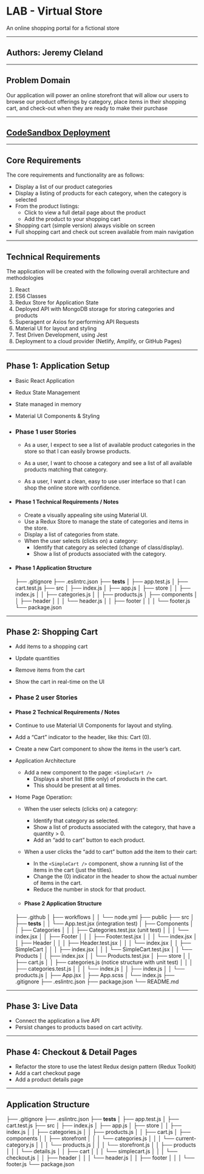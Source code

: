 # LAB - Virtual Store

An online shopping portal for a fictional store

----

## Authors: Jeremy Cleland

----

## Problem Domain

Our application will power an online storefront that will allow our users to browse our product offerings by category, place items in their shopping cart, and check-out when they are ready to make their purchase

----

## [CodeSandbox Deployment](https://i7c31w-3000.csb.app/)

----

## Core Requirements

The core requirements and functionality are as follows:

- Display a list of our product categories
- Display a listing of products for each category, when the category  is selected
- From the product listings:
  - Click to view a full detail page about the product
  - Add the product to your shopping cart
- Shopping cart (simple version) always visible on screen
- Full shopping cart and check out screen available from main navigation

----

## Technical Requirements

The application will be created with the following overall architecture and methodologies

1. React
1. ES6 Classes
1. Redux Store for Application State
1. Deployed API with MongoDB storage for storing categories and products
1. Superagent or Axios for performing API Requests
1. Material UI for layout and styling
1. Test Driven Development, using Jest
1. Deployment to a cloud provider (Netlify, Amplify, or GitHub Pages)

----

## Phase 1: Application Setup

- Basic React Application
- Redux State Management
- State managed in memory
- Material UI Components & Styling

- ### Phase 1 user Stories

  - As a user, I expect to see a list of available product categories in the store so that I can easily browse products.

  - As a user, I want to choose a category and see a list of all available products matching that category.

  - As a user, I want a clean, easy to use user interface so that I can shop the online store with confidence.

- #### Phase 1 Technical Requirements / Notes

  - Create a visually appealing site using Material UI.
  - Use a Redux Store to manage the state of categories and items in the store.
  - Display a list of categories from state.
  - When the user selects (clicks on) a category:
    - Identify that category as selected (change of class/display).
    - Show a list of products associated with the category.


- #### Phase 1 Application Structure

  ├── .gitignore
├── .eslintrc.json
├── __tests__
│   ├── app.test.js
│   ├── cart.test.js
├── src
│   ├── index.js
│   ├── app.js
│   ├── store
│   │   ├── index.js
│   │   ├── categories.js
│   │   ├── products.js
│   ├── components
│   │   ├── header
│   │   │   └── header.js
│   │   ├── footer
│   │   │   └── footer.js
└── package.json

----

## Phase 2: Shopping Cart

- Add items to a shopping cart
- Update quantities
- Remove items from the cart
- Show the cart in real-time on the UI

- ### Phase 2 user Stories

- #### Phase 2 Technical Requirements / Notes

- Continue to use Material UI Components for layout and styling.
- Add a “Cart” indicator to the header, like this: Cart (0).
- Create a new Cart component to show the items in the user’s cart.

- Application Architecture
  - Add a new component to the page: `<SimpleCart />`
    - Displays a short list (title only) of products in the cart.
    - This should be present at all times.
- Home Page Operation:
  - When the user selects (clicks on) a category:
    - Identify that category as selected.
    - Show a list of products associated with the category, that have a quantity > 0.
    - Add an “add to cart” button to each product.
  - When a user clicks the “add to cart” button add the item to their cart:
    - In the `<SimpleCart />` component, show a running list of the items in the cart (just the titles).
    - Change the (0) indicator in the header to show the actual number of items in the cart.
    - Reduce the number in stock for that product.

  - #### Phase 2 Application Structure

  ├── .github
  │   ├── workflows
  │   │   └── node.yml
  ├── public
  ├── src
  │   ├── __tests__
  │   │   └── App.test.jsx (integration test)
  │   ├── Components
  │   │   ├── Categories
  │   │   │   ├── Categories.test.jsx (unit test)
  │   │   │   └── index.jsx
  │   │   ├── Footer
  │   │   │   ├── Footer.test.jsx
  │   │   │   └── index.jsx
  │   │   ├── Header
  │   │   │   ├── Header.test.jsx
  │   │   │   └── index.jsx
  │   │   ├── SimpleCart
  │   │   │   ├── index.jsx
  │   │   │   └── SimpleCart.test.jsx
  │   │   └── Products
  │   │       ├── index.jsx
  │   │       └── Products.test.jsx
  │   ├── store
  │   │   ├── cart.js
  │   │   ├── categories.js (notice structure with unit test)
  │   │   │   ├── categories.test.js
  │   │   │   └── index.js
  │   │   ├── index.js
  │   │   └── products.js
  │   ├── App.jsx
  │   ├── App.scss
  │   └── index.js
  ├── .gitignore
  ├── .eslintrc.json
  ├── package.json
  └── README.md

----

## Phase 3: Live Data

- Connect the application a live API
- Persist changes to products based on cart activity.

----

## Phase 4: Checkout & Detail Pages

- Refactor the store to use the latest Redux design pattern (Redux Toolkit)
- Add a cart checkout page
- Add a product details page

----

## Application Structure

├── .gitignore
├── .eslintrc.json
├── __tests__
│   ├── app.test.js
│   ├── cart.test.js
├── src
│   ├── index.js
│   ├── app.js
│   ├── store
│   │   ├── index.js
│   │   ├── categories.js
│   │   ├── products.js
│   │   ├── cart.js
│   ├── components
│   │   ├── storefront
│   │   │   └── categories.js
│   │   │   └── current-category.js
│   │   │   └── products.js
│   │   │   └── storefront.js
│   │   ├── products
│   │   │   └── details.js
│   │   ├── cart
│   │   │   └── simplecart.js
│   │   │   └── checkout.js
│   │   ├── header
│   │   │   └── header.js
│   │   ├── footer
│   │   │   └── footer.js
└── package.json
